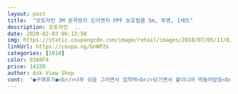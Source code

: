 ```yaml
---
layout: post 
title:  "모토자인 3M 문콕방지 도어엣지 PPF 보호필름 5m, 투명, 1세트" 
description: 모토자인  ..
date: 2020-02-03 06:13:50 
img: https://static.coupangcdn.com/image/retail/images/2018/07/05/11/8/8b202b4f-acc7-4e60-91ee-2607ac480577.jpg 
linkUrl: https://coupa.ng/bnWP2o 
categories: [1018] 
color: 03A9F4 
price: 14150 
author: Ask View Shop 
cont:  "●구매후기●<br/>너무 쉬움 그러면서 접착력<br/>당기면서 붙이니까 딱들어맡음<br/>도장 안까지면 덴트로 3<br/> -4만원인데.<br/> 도장까지면 문짝 갈아야 한다나 ㅜㅜ 그럼 30만원 남는다고.<br/> ㅡㅡ<br/>떼어네는것이 힘든데<br/>만사천 얼마 줬던거 같고 만원대에 문콕 방지 할수 있으니 가성비 좋은듯.<br/><br/>문짝 붙이고 남은거랑 하나 남은거루<br/>배송중에 박스 구겨진건 아쉽지만 내용물엔 문제 없었음 ㅎㅎ<br/>붙이는거 어려울줄 알았는데 손으로 꼭꼭 눌러주면 엄청 잘 붙고 폭이 1센테 정도라 붙인 티도 잘 안나요.<br/> 미니쿠퍼에 붙였는데 4줄 다 쓰고 남아요.<br/> 양 넉넉함.<br/><br/>사이즈폭이 좁아서 별하나 뺐습니다.<br/>  좀더 큰폭의 사이즈면 좋았을것 같습니다<br/>샵에서 하면 4만원인가 하더라구요.<br/><br/>세차 깨끗이 하고 붙여야 하고 붙이고 나서 고압 세차는 하지 말라더라구요.<br/> 저는 그냥 가끔 손세차 해서 괜춘.<br/><br/>수입차라 붙여져 있는데 내차(산타페 더프라임)는<br/>아줌마인데 붙이는거 어렵지 않았어요.<br/><br/>애들이 아무리 주의를 시켜도 문을 팡팡 열어싸서 ㅡㅡ<br/>없었는데 붙이니 고급스러운 느낌요~♡♡<br/>유튜브에서 문콕방지 영상 보고 샀어요.<br/><br/>이거 안붙이면 살짝 박아도 도장 까지는데 이거 붙이면 아무리 세게 부딛쳐도 도장 안까지더라구여.<br/><br/>접착력 센것은 붙이기전<br/>최고 잘 붙고 살짝 늘어나서<br/>트렁크까지 다 붙임 와이프 차는<br/>" 
---
```

